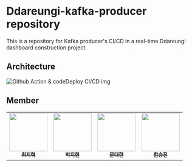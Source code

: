 # Ddareungi-kafka-producer repository
This is a repository for Kafka producer's CI/CD in a real-time Ddareungi dashboard construction project.

## Architecture
![Github Action & codeDeploy CI/CD img](https://onedrive.live.com/embed?resid=9DED56BE8CF81C92%21216&authkey=%21AMsEjwlcUVpGtUk&width=2264&height=1284)
## Member
<table>
  <tr>
    <td align="center">
    <a href="https://github.com/StatisticsFox">
      <img src="https://avatars.githubusercontent.com/u/92065443?v=4" width="100px;" alt=""/>
      <br />
      <sub>
        <b>최지혁</b>
      </sub>
    </a>
    <br />
    </td>
    <td align="center">
    <a href="https://github.com/meowwg">
      <img src="https://avatars.githubusercontent.com/u/133860852?v=4" width="100px;" alt=""/>
      <br />
      <sub>
        <b>박지현</b>
      </sub>
      </a>
      <br />
    </td>
    <td align="center">
    <a href="https://github.com/moondh">
      <img src="https://avatars.githubusercontent.com/u/24203851?v=4" width="100px;" alt=""/>
      <br />
      <sub>
        <b>문대한</b>
      </sub>
      </a>
      <br />
    </td>
    <td align="center">
    <a href="https://github.com/Hamseungjin">
      <img src="https://avatars.githubusercontent.com/u/109064686?v=4" width="100px;" alt=""/>
      <br />
      <sub>
        <b>함승진</b>
      </sub>
      </a>


